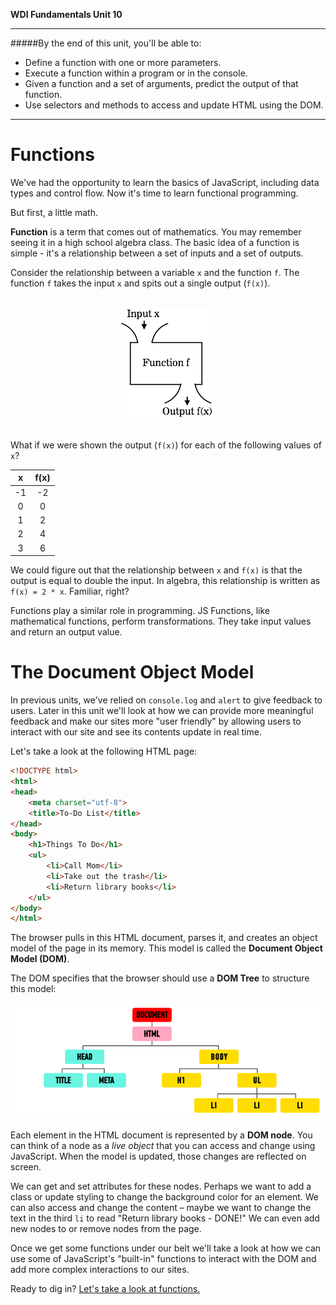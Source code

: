**WDI Fundamentals Unit 10**

---

#####By the end of this unit, you'll be able to:
* Define a function with one or more parameters.
* Execute a function within a program or in the console.
* Given a function and a set of arguments, predict the output of that function.
* Use selectors and methods to access and update HTML using the DOM.

---

# Functions

We've had the opportunity to learn the basics of JavaScript, including data types and control flow. Now it's time to learn functional programming.

But first, a little math.

**Function** is a term that comes out of mathematics. You may remember seeing it in a high school algebra class. The basic idea of a function is simple - it's a relationship between a set of inputs and a set of outputs.

Consider the relationship between a variable `x` and the function `f`. The function `f` takes the input `x` and spits out a single output (`f(x)`).

<br>
<center><img src="../assets/chapter5/function.png"></center>
<br>

What if we were shown the output (`f(x)`) for each of the following values of `x`?

| x  | f(x) |
|:-: |:-:   |
| -1 | -2   |
| 0  | 0    |
| 1  | 2    |
| 2  | 4    |
| 3  | 6    |

We could figure out that the relationship between `x` and `f(x)` is that the output is equal to double the input. In algebra, this relationship is written as `f(x) = 2 * x`. Familiar, right?

Functions play a similar role in programming. JS Functions, like mathematical functions, perform transformations. They take input values and return an output value.

# The Document Object Model

In previous units, we've relied on `console.log` and `alert` to give feedback to users. Later in this unit we'll look at how we can provide more meaningful feedback and make our sites more "user friendly" by allowing users to interact with our site and see its contents update in real time.

Let's take a look at the following HTML page:

```html
<!DOCTYPE html>
<html>
<head>
	<meta charset="utf-8">
	<title>To-Do List</title>
</head>
<body>
	<h1>Things To Do</h1>
	<ul>
		<li>Call Mom</li>
		<li>Take out the trash</li>
		<li>Return library books</li>
	</ul>
</body>
</html>
```

The browser pulls in this HTML document, parses it, and creates an object model of the page in its memory. This model is called the **Document Object Model (DOM)**.

The DOM specifies that the browser should use a **DOM Tree** to structure this model:

![](/assets/chapter5/dom.png)

Each element in the HTML document is represented by a **DOM node**. You can think of a node as a *live object* that you can access and change using JavaScript. When the model is updated, those changes are reflected on screen.

We can get and set attributes for these nodes. Perhaps we want to add a class or update styling to change the background color for an element. We can also access and change the content – maybe we want to change the text in the third `li` to read "Return library books - DONE!" We can even add new nodes to or remove nodes from the page.

Once we get some functions under our belt we'll take a look at how we can use some of JavaScript's "built-in" functions to interact with the DOM and add more complex interactions to our sites.

Ready to dig in? [Let's take a look at functions.](02_lesson.md)

